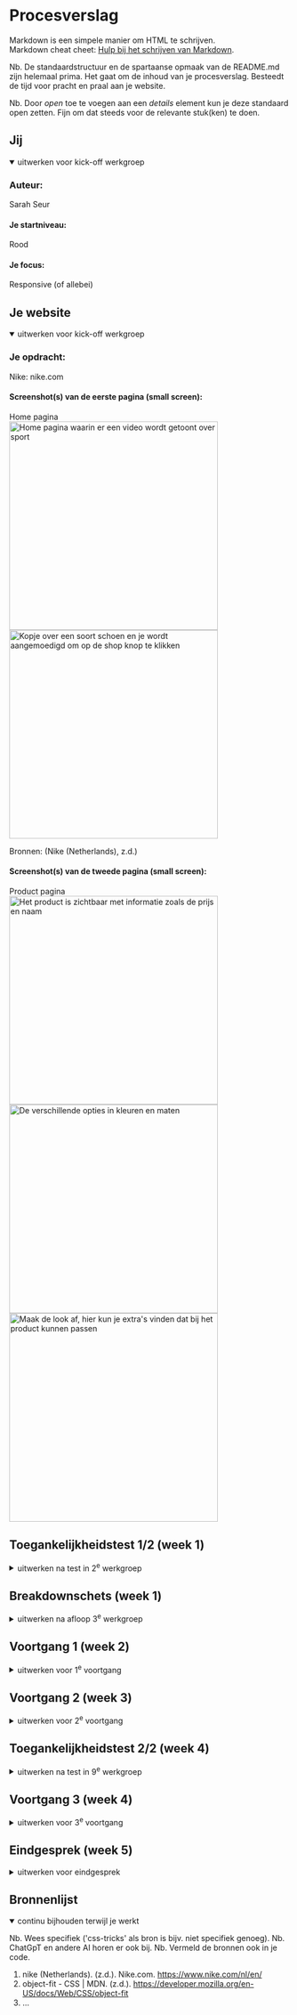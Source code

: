 # Procesverslag
Markdown is een simpele manier om HTML te schrijven.  
Markdown cheat cheet: [Hulp bij het schrijven van Markdown](https://github.com/adam-p/markdown-here/wiki/Markdown-Cheatsheet).

Nb. De standaardstructuur en de spartaanse opmaak van de README.md zijn helemaal prima. Het gaat om de inhoud van je procesverslag. Besteedt de tijd voor pracht en praal aan je website.

Nb. Door *open* toe te voegen aan een *details* element kun je deze standaard open zetten. Fijn om dat steeds voor de relevante stuk(ken) te doen.





## Jij

<details open>
  <summary>uitwerken voor kick-off werkgroep</summary>

  ### Auteur:
  Sarah Seur

  #### Je startniveau:
  Rood

  #### Je focus:
  Responsive (of allebei)

</details>





## Je website

<details open>
  <summary>uitwerken voor kick-off werkgroep</summary>

  ### Je opdracht:
  Nike: nike.com

  #### Screenshot(s) van de eerste pagina (small screen): 
  Home pagina  
  <img src="readme-images/home-pagina1.png" width="375px" alt="Home pagina waarin er een video wordt getoont over sport">
  <img src="readme-images/home-pagina2.png" width="375px" alt="Kopje over een soort schoen en je wordt aangemoedigd om op de shop knop te klikken">

  Bronnen: 
  (Nike (Netherlands), z.d.)


  #### Screenshot(s) van de tweede pagina (small screen):
  Product pagina  
  <img src="readme-images/product-pagina1.png" width="375px" alt="Het product is zichtbaar met informatie zoals de prijs en naam">
  <img src="readme-images/product-pagina2.png" width="375px" alt="De verschillende opties in kleuren en maten">
  <img src="readme-images/product-pagina3.png" width="375px" alt="Maak de look af, hier kun je extra's vinden dat bij het product kunnen passen">

</details>



## Toegankelijkheidstest 1/2 (week 1)

<details>
  <summary>uitwerken na test in 2<sup>e</sup> werkgroep</summary>

  <img src="readme-images/wcag1.jpg" width="375px" alt="Een deel van een ingevulde WCAG checklist met de koppen content en global code">
  <img src="readme-images/wcag2.jpg" width="375px" alt="Een deel van een ingevulde WCAG checklist met de koppen keyboard en mobile & touch">
  <img src="readme-images/wcag3.jpg" width="375px" alt="Een deel van een ingevulde WCAG checklist met de koppen headings, lists en images">
  <img src="readme-images/wcag4.jpg" width="375px" alt="Een deel van een ingevulde WCAG checklist met de koppen media (video and audio) en controls">
  <img src="readme-images/wcag5.jpg" width="375px" alt="Een deel van een ingevulde WCAG checklist met de koppen appearance, animation en color contrast">


  ### Bevindingen
  Lijst met mijn bevindingen die in de test naar voren kwamen:
  * Media zoals achtergrond video's worden automatisch afgespeeld.
  * Video's kunnen niet op pauze.
  * Er zijn geen captions bij video's.
  * Veel links zien eruit als buttons op de site en andersom.
  * De font-size kan niet aangepast worden.
  * Er zitten veel foutmeldingen in de html.
  * Er wordt niet altijd 'simpele' taal gebruikt. Meer een verkoop praatje.
  * Op mobiel volgt de site bijna de WCAG richtlijnen, maar bij rotatie lukt dat alleen niet wanneer je de telefoon op de kop houdt.
  * De homepage houdt zich niet helemaal aan de H1, H2 etc. De titel van de pagina begint bij een H3 en andere kopjes worden ook zo gebruikt.

  #### Conclusie
  Over het algemeen lukt het Nike redelijk om zich aan de WCAG richtlijnen te houden, toch werkt er veel niet of is het gewoon simpelweg
  niet gecodeerd. De site van Nike gaat wel de goede kant op met 'mobile and touch' en 'color contrast'. Ik vind dat Nike een paar hele 
  belangrijke toegankelijkheids punten misloopt, zoals het niet kunnen aanpassen van de tekst grootte is voor veel mensen enorm belangrijk, 
  ook kunnen mensen verward raken doordat de links eruit zien als buttons etc. De mensen met een beperking kunnen dus niet altijd even 
  makkelijk de website gebruiken, denk aan slechtzienden en mensen die bijvoorbeeld niet goed tegen allerlei bewegingen kunnen.
  

  ### Screenreader
  In de les zijn we ook bezig geweest met een screenreader. Het was voor mij de eerste keer en het was een bijzondere ervaring. 
  Het werkt slecht. Het was nog al een overweldigende ervaring, maar het was wel heel erg interessant om er mee te werken. 
  Kijken naar wat wel goed werkt en wat niet. Ik heb de Nike site bekeken en de Uniqlo site (die een klasgenoot gaat namaken),
  wat wel snel duidelijk was geworden was dat de Nike site niet goed werkte met een screenreader. Er werden bijvoorbeeld URLs 
  opgenoemd van linkjes, dat duurt dus ontiegelijk lang, en je wordt er ook gewoon knettergek van. Ook was de alt op images 
  niet altijd duidelijk en kon je dus niet echt weten wat voor schoenen er nou te zien waren. Je kreeg bijvoorbeeld wel de
  naam te horen van de schoenen, maar als blinde of slechtziende heb je geen idee hoe ze er dan uit zien.
  
  #### Conclusie
  Ik heb door deze oefening geleerd hoe belangrijk het is dat websites goed werken met screenreaders. Soms veloor ik mijn 
  geduld, maar het was wel interessant om te zien waat het dan mis gaat en wat juist weer beter kan.

</details>



## Breakdownschets (week 1)

<details>
  <summary>uitwerken na afloop 3<sup>e</sup> werkgroep</summary>

  ### de hele pagina: 

  ### Homepagina: 
  <img src="readme-images/breakdown-home.jpg" width="375px" alt="breakdown van de homepagina">

  ### Productpagina: 
  <img src="readme-images/breakdown-product.jpg" width="375px" alt="breakdown van de product pagina">

  De breakdown schetsen maken was goed te doen voor mij. Het is even kijken van "welke html elementen heb je ook alweer?". 
  Na even puzzelen en bedenken wat wat is heb ik twee duidelijke breakdown schetsen voor mezelf in elkaar gezet. Nu kan ik goed 
  beginnen met de html en weet ik al precies wat ik nodig moet hebben.

</details>





## Voortgang 1 (week 2)

<details>
  <summary>uitwerken voor 1<sup>e</sup> voortgang</summary>

  ### Stand van zaken
  hier dit ging goed & dit was lastig (neem ook screenshots op van delen van je website en code)

  De huiswerk opdrachten en de opdrachten die we in de les deden gingen heel erg goed. Ik merkte wanneer ik de huiswerk opdrachten 
  maakten dat ik het dan makkelijk en snel begreep wat er in de les verteld werd. Soms waren opdrachten wat lastig en dan kwam ik 
  er even niet uit. Ik heb dan lang gepuzzeld of dingen opgezocht om te begrijpen waarom er iets niet werkt bijvoorbeeld.

  Coderen.. etc

  ### Agenda voor meeting
  samen met je groepje opstellen

  | student 1 (ik)                        | student 2                      | student 3                       | student 4 |
  |---------------------------------------|--------------------------------|---------------------------------|-----------|
  | Hoe kan ik het best beginnen?         | Hoe maak ik een hamburgermenu? | Hoe maak ik een hamburger menu? | Afwezig   |
  | Hoe kan ik mijn breakdown verbeteren? | -                              | -                               | Afwezig   |


  ### Verslag van meeting
  hier na afloop snel de uitkomsten van de meeting vastleggen

  - Het beste is om te beginnen met de volledige html en daarna de rest. Door de breakdown schetsen gemaakt te hebben kan 
    ik alles soort van al overtypen in de html.
  - Er waren nog een paar kleine verbeterpunten in mijn breakdowns. Zo miste ik bijvoorbeeld nog een 'ul' ergens, voor 
    de rest vonden zij dat ik het al erg goed had uitgewerkt.
  - Voor het hamburgermenu gaven zij als tip om de opdracht te gaan maken.


</details>





## Voortgang 2 (week 3)

<details>
  <summary>uitwerken voor 2<sup>e</sup> voortgang</summary>

  ### Stand van zaken
  hier dit ging goed & dit was lastig (neem ook screenshots op van delen van je website en code)


  ### Agenda voor meeting
  samen met je groepje opstellen

  | student 1 (ik) | student 2          | student 3    | student 4        |
  |----------------|--------------------| ---          | ---              |
  | Responsive     | Carousel maken     | en ik dit    | en dan ik dat    |
  | en dat ook nog | dit als er tijd is | nog een punt | dit wil ik zeker |
  | ...            | ...                | ...          | ...              |


  ### Verslag van meeting
  hier na afloop snel de uitkomsten van de meeting vastleggen

  - punt 1
  - punt 2
  - nog een punt
- ...

</details>





## Toegankelijkheidstest 2/2 (week 4)

<details>
  <summary>uitwerken na test in 9<sup>e</sup> werkgroep</summary>

  ### Bevindingen
  Lijst met je bevindingen die in de test naar voren kwamen (geef ook aan wat er verbeterd is):

</details>





## Voortgang 3 (week 4)

<details>
  <summary>uitwerken voor 3<sup>e</sup> voortgang</summary>

  ### Stand van zaken
  hier dit ging goed & dit was lastig (neem ook screenshots op van delen van je website en code)


  ### Agenda voor meeting
  samen met je groepje opstellen

  | student 1      | student 2          | student 3    | student 4        |
  | ---            | ---                | ---          | ---              |
  | dit bespreken  | en dit             | en ik dit    | en dan ik dat    |
  | en dat ook nog | dit als er tijd is | nog een punt | dit wil ik zeker |
  | ...            | ...                | ...          | ...              |


  ### Verslag van meeting
  hier na afloop snel de uitkomsten van de meeting vastleggen

  - punt 1
  - punt 2
  - nog een punt
  - ...

</details>





## Eindgesprek (week 5)

<details>
  <summary>uitwerken voor eindgesprek</summary>

  ### Je uitkomst - karakteristiek screenshots:
  <img src="readme-images/dummy-plaatje.jpg" width="375px" alt="uitomst opdracht 1">


  ### Dit ging goed/Heb ik geleerd: 
  Korte omschrijving met plaatjes

  <img src="readme-images/dummy-plaatje.jpg" width="375px" alt="top">


  ### Dit was lastig/Is niet gelukt:
  Korte omschrijving met plaatjes

  <img src="readme-images/dummy-plaatje.jpg" width="375px" alt="bummer">
</details>





## Bronnenlijst

<details open>
  <summary>continu bijhouden terwijl je werkt</summary>

  Nb. Wees specifiek ('css-tricks' als bron is bijv. niet specifiek genoeg). 
  Nb. ChatGpT en andere AI horen er ook bij.
  Nb. Vermeld de bronnen ook in je code.

  1. nike (Netherlands). (z.d.). Nike.com. https://www.nike.com/nl/en/
  2. object-fit - CSS | MDN. (z.d.). https://developer.mozilla.org/en-US/docs/Web/CSS/object-fit
  3. ...

</details>